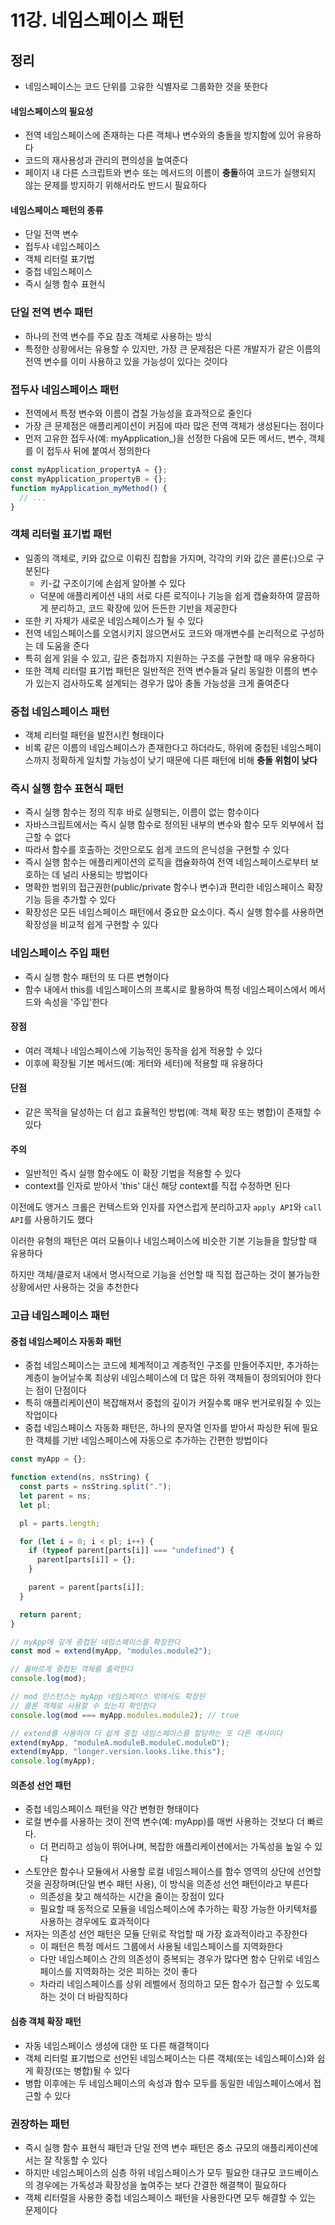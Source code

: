# 11강. 네임스페이스 패턴
## 정리
- 네임스페이스는 코드 단위를 고유한 식별자로 그룹화한 것을 뜻한다

#### 네임스페이스의 필요성
- 전역 네임스페이스에 존재하는 다른 객체나 변수와의 충돌을 방지함에 있어 유용하다
- 코드의 재사용성과 관리의 편의성을 높여준다
- 페이지 내 다른 스크립트와 변수 또는 메서드의 이름이 **충돌**하여 코드가 실행되지 않는 문제를 방지하기 위해서라도 반드시 필요하다

#### 네임스페이스 패턴의 종류
- 단일 전역 변수
- 접두사 네임스페이스
- 객체 리터럴 표기법
- 중첩 네임스페이스
- 즉시 실행 함수 표현식

### 단일 전역 변수 패턴
- 하나의 전역 변수를 주요 참조 객체로 사용하는 방식
- 특정한 상황에서는 유용할 수 있지만, 가장 큰 문제점은 다른 개발자가 같은 이름의 전역 변수를 이미 사용하고 있을 가능성이 있다는 것이다

### 접두사 네임스페이스 패턴
- 전역에서 특정 변수와 이름이 겹칠 가능성을 효과적으로 줄인다
- 가장 큰 문제점은 애플리케이션이 커짐에 따라 많은 전역 객체가 생성된다는 점이다
- 먼저 고유한 접두사(예: myApplication_)을 선정한 다음에 모든 메서드, 변수, 객체를 이 접두사 뒤에 붙여서 정의한다
```js 
const myApplication_propertyA = {};
const myApplication_propertyB = {};
function myApplication_myMethod() {
  // ...
}
```

### 객체 리터럴 표기법 패턴
- 일종의 객체로, 키와 값으로 이뤄진 집합을 가지며, 각각의 키와 값은 콜론(:)으로 구분된다
  - 키-값 구조이기에 손쉽게 알아볼 수 있다
  - 덕분에 애플리케이션 내의 서로 다른 로직이나 기능을 쉽게 캡슐화하여 깔끔하게 분리하고, 코드 확장에 있어 든든한 기반을 제공한다
- 또한 키 자체가 새로운 네임스페이스가 될 수 있다
- 전역 네임스페이스를 오염시키지 않으면서도 코드와 매개변수를 논리적으로 구성하는 데 도움을 준다
- 특히 쉽게 읽을 수 있고, 깊은 중첩까지 지원하는 구조를 구현할 때 매우 유용하다
- 또한 객체 리터럴 표기법 패턴은 일반적은 전역 변수들과 달리 동일한 이름의 변수가 있는지 검사하도록 설계되는 경우가 많아 충돌 가능성을 크게 줄여준다

### 중첩 네임스페이스 패턴
- 객체 리터럴 패턴을 발전시킨 형태이다
- 비록 같은 이름의 네임스페이스가 존재한다고 하더라도, 하위에 중첩된 네임스페이스까지 정확하게 일치할 가능성이 낮기 때문에 다른 패턴에 비해 **충돌 위험이 낮다**

### 즉시 실행 함수 표현식 패턴
- 즉시 실행 함수는 정의 직후 바로 실행되는, 이름이 없는 함수이다
- 자바스크립트에서는 즉시 실행 함수로 정의된 내부의 변수와 함수 모두 외부에서 접근할 수 없다
- 따라서 함수를 호출하는 것만으로도 쉽게 코드의 은닉성을 구현할 수 있다
- 즉시 실행 함수는 애플리케이션의 로직을 캡슐화하여 전역 네임스페이스로부터 보호하는 데 널리 사용되는 방법이다
- 명확한 범위의 접근권한(public/private 함수나 변수)과 편리한 네임스페이스 확장 기능 등을 추가할 수 있다
- 확장성은 모든 네임스페이스 패턴에서 중요한 요소이다. 즉시 실행 함수를 사용하면 확장성을 비교적 쉽게 구현할 수 있다

### 네임스페이스 주입 패턴
- 즉시 실행 함수 패턴의 또 다른 변형이다
- 함수 내에서 this를 네임스페이스의 프록시로 활용하여 특정 네임스페이스에서 메서드와 속성을 '주입'한다

#### 장점
- 여러 객체나 네임스페이스에 기능적인 동작을 쉽게 적용할 수 있다
- 이후에 확장될 기본 메서드(예: 게터와 세터)에 적용할 때 유용하다
#### 단점
- 같은 목적을 달성하는 더 쉽고 효율적인 방법(예: 객체 확장 또는 병합)이 존재할 수 있다
#### 주의
- 일반적인 즉시 실행 함수에도 이 확장 기법을 적용할 수 있다
- context를 인자로 받아서 'this' 대신 해당 context를 직접 수정하면 된다

이전에도 앵거스 크롤은 컨텍스트와 인자를 자연스럽게 분리하고자 `apply API`와 `call API`를 사용하기도 했다

이러한 유형의 패턴은 여러 모듈이나 네임스페이스에 비슷한 기본 기능들을 할당할 때 유용하다

하지만 객체/클로저 내에서 명시적으로 기능을 선언할 때 직접 접근하는 것이 불가능한 상황에서만 사용하는 것을 추천한다

### 고급 네임스페이스 패턴
#### 중첩 네임스페이스 자동화 패턴
- 중첩 네임스페이스는 코드에 체계적이고 계층적인 구조를 만들어주지만, 추가하는 계층이 늘어날수록 최상위 네임스페이스에 더 많은 하위 객체들이 정의되어야 한다는 점이 단점이다
- 특히 애플리케이션이 복잡해져서 중첩의 깊이가 커질수록 매우 번거로워질 수 있는 작업이다
- 중첩 네임스페이스 자동화 패턴은, 하나의 문자열 인자를 받아서 파싱한 뒤에 필요한 객체를 기반 네임스페이스에 자동으로 추가하는 간편한 방법이다
```js 
const myApp = {};

function extend(ns, nsString) {
  const parts = nsString.split(".");
  let parent = ns;
  let pl;

  pl = parts.length;

  for (let i = 0; i < pl; i++) {
    if (typeof parent[parts[i]] === "undefined") {
      parent[parts[i]] = {};
    }

    parent = parent[parts[i]];
  }

  return parent;
}

// myApp에 깊게 중첩된 네임스페이스를 확장한다
const mod = extend(myApp, "modules.module2");

// 올바르게 중첩된 객체를 출력한다
console.log(mod);

// mod 인스턴스는 myApp 네임스페이스 밖에서도 확장된
// 클론 객체로 사용할 수 있는지 확인한다
console.log(mod === myApp.modules.module2); // true

// extend를 사용하여 더 쉽게 중첩 네임스페이스를 할당하는 또 다른 예시이다
extend(myApp, "moduleA.moduleB.moduleC.moduleD");
extend(myApp, "longer.version.looks.like.this");
console.log(myApp);
```

#### 의존성 선언 패턴
- 중첩 네임스페이스 패턴을 약간 변형한 형태이다
- 로컬 변수를 사용하는 것이 전역 변수(예: myApp)를 매번 사용하는 것보다 더 빠르다.
  - 더 편리하고 성능이 뛰어나며, 복잡한 애플리케이션에서는 가독성을 높일 수 있다
- 스토얀은 함수나 모듈에서 사용할 로컬 네임스페이스를 함수 영역의 상단에 선언할 것을 권장하며(단일 변수 패턴 사용), 이 방식을 의존성 선언 패턴이라고 부른다
  - 의존성을 찾고 해석하는 시간을 줄이는 장점이 있다
  - 필요할 때 동적으로 모듈을 네임스페이스에 추가하는 확장 가능한 아키텍처를 사용하는 경우에도 효과적이다
- 저자는 의존성 선언 패턴은 모듈 단위로 작업할 때 가장 효과적이라고 주장한다
  - 이 패턴은 특정 메서드 그룹에서 사용될 네임스페이스를 지역화한다
  - 다만 네임스페이스 간의 의존성이 중복되는 경우가 많다면 함수 단위로 네임스페이스를 지역화하는 것은 피하는 것이 좋다
  - 차라리 네임스페이스를 상위 레벨에서 정의하고 모든 함수가 접근할 수 있도록 하는 것이 더 바람직하다

#### 심층 객체 확장 패턴
- 자동 네임스페이스 생성에 대한 또 다른 해결책이다
- 객체 리터럴 표기법으로 선언된 네임스페이스는 다른 객체(또는 네임스페이스)와 쉽게 확장(또는 병합)될 수 있다
- 병합 이후에는 두 네임스페이스의 속성과 함수 모두를 동일한 네임스페이스에서 접근할 수 있다

### 권장하는 패턴
- 즉시 실행 함수 표현식 패턴과 단일 전역 변수 패턴은 중소 규모의 애플리케이션에서는 잘 작동할 수 있다
- 하지만 네임스페이스의 심층 하위 네임스페이스가 모두 필요한 대규모 코드베이스의 경우에는 가독성과 확장성을 높여주는 보다 간결한 해결책이 필요하다
- 객체 리터럴을 사용한 중첩 네임스페이스 패턴을 사용한다면 모두 해결할 수 있는 문제이다
